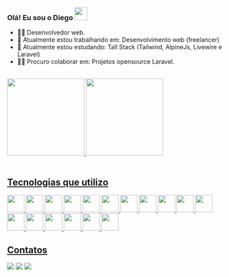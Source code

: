 ### Olá! Eu sou o Diego <img src="https://media.giphy.com/media/WUlplcMpOCEmTGBtBW/giphy.gif" width="30">

- 👨‍💻 Desenvolvedor web.
- 🔭 Atualmente estou trabalhando em: Desenvolvimento web (freelancer)
- 🌱 Atualmente estou estudando: Tall Stack (Tailwind, AlpineJs, Livewire e Laravel)
- :man_technologist: Procuro colaborar em: Projetos opensource Laravel.

<br>
<div>
<a href="https://github.com/diegodevweb">
<img loading="lazy" height="180em" src="https://github-readme-stats.vercel.app/api/top-langs/?username=diegodevweb&layout=compact&langs_count=7&theme=dracula"/>
<img loading="lazy" height="180em" src="https://github-readme-stats.vercel.app/api?username=diegodevweb&show_icons=true&theme=dracula&count_private=true&include_all_commits=true"/>
</div> <br>

## Tecnologias que utilizo
<img loading="lazy" src="https://cdn.jsdelivr.net/gh/devicons/devicon/icons/git/git-original.svg" width="40" height="40"/>  <img loading="lazy" src="https://cdn.jsdelivr.net/gh/devicons/devicon/icons/apache/apache-original.svg" width="40" height="40"/>  <img loading="lazy" src="https://cdn.jsdelivr.net/gh/devicons/devicon/icons/composer/composer-original.svg" height="40"/>  <img loading="lazy" src="https://cdn.jsdelivr.net/gh/devicons/devicon/icons/docker/docker-original.svg" width="40" height="40"/>  <img loading="lazy" src="https://cdn.jsdelivr.net/gh/devicons/devicon/icons/javascript/javascript-original.svg" width="40" height="40"/>    <img loading="lazy" src="https://cdn.jsdelivr.net/gh/devicons/devicon/icons/laravel/laravel-plain.svg" width="40" height="40"/>  <img loading="lazy" src="https://cdn.jsdelivr.net/gh/devicons/devicon/icons/linux/linux-original.svg" width="40" height="40"/>  <img loading="lazy" src="https://cdn.jsdelivr.net/gh/devicons/devicon/icons/mongodb/mongodb-original.svg" width="40" height="40"/>  <img loading="lazy" src="https://cdn.jsdelivr.net/gh/devicons/devicon/icons/mysql/mysql-original.svg" width="40" height="40"/>  <img loading="lazy" src="https://cdn.jsdelivr.net/gh/devicons/devicon/icons/nginx/nginx-original.svg" width="40" height="40"/>  <img loading="lazy" src="https://cdn.jsdelivr.net/gh/devicons/devicon/icons/nodejs/nodejs-original-wordmark.svg" width="40" height="40"/>  <img loading="lazy" src="https://cdn.jsdelivr.net/gh/devicons/devicon/icons/npm/npm-original-wordmark.svg" width="40" height="40"/>    <img loading="lazy" src="https://cdn.jsdelivr.net/gh/devicons/devicon/icons/php/php-original.svg" width="40" height="40"/>   <img loading="lazy" src="https://cdn.jsdelivr.net/gh/devicons/devicon/icons/redis/redis-original.svg" width="40" height="40"/>   <img loading="lazy" src="https://cdn.jsdelivr.net/gh/devicons/devicon/icons/tailwindcss/tailwindcss-plain.svg" width="40" height="40"/>  <img src="https://avatars.githubusercontent.com/u/51960834?s=200&v=4https://avatars.githubusercontent.com/u/51960834?s=200&v=4" width="40" height="40" />  <img src="https://avatars.githubusercontent.com/u/59030169?s=200&v=4" width="40" height="40" />
<div>

## Contatos
<a href="https://www.youtube.com/@diegodevwebb" target="_blank"><img loading="lazy" src="https://img.shields.io/badge/YouTube-FF0000?style=for-the-badge&logo=youtube&logoColor=white" target="_blank"></a>
<a href = "mailto:diego.devwebb@gmail.com"><img loading="lazy" src="https://img.shields.io/badge/Gmail-D14836?style=for-the-badge&logo=gmail&logoColor=white" target="_blank"></a>
<a href="https://www.linkedin.com/in/diego-rodrigues-500b0081/" target="_blank"><img loading="lazy" src="https://img.shields.io/badge/-LinkedIn-%230077B5?style=for-the-badge&logo=linkedin&logoColor=white" target="_blank"></a>   
</div>


  

